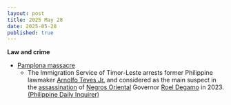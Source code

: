 ```yaml
---
layout: post
title: 2025 May 28
date: 2025-05-28
published: true
---
```



**Law and crime**

* [Pamplona massacre](https://en.wikipedia.org/wiki/Pamplona_massacre "Pamplona massacre")
  + The Immigration Service of Timor-Leste arrests former Philippine lawmaker [Arnolfo Teves Jr.](https://en.wikipedia.org/wiki/Arnolfo_Teves_Jr. "Arnolfo Teves Jr.") and considered as the main suspect in the [assassination](https://en.wikipedia.org/wiki/Pamplona_massacre "Pamplona massacre") of [Negros Oriental](https://en.wikipedia.org/wiki/Negros_Oriental "Negros Oriental") Governor [Roel Degamo](https://en.wikipedia.org/wiki/Roel_Degamo "Roel Degamo") in 2023. [(Philippine Daily Inquirer)](https://globalnation.inquirer.net/278481/former-lawmaker-arnulfo-teves-arrested-in-timor-leste-tuesday-night)
